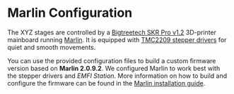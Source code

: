 # Marlin Configuration
The XYZ stages are controlled by a 
[Bigtreetech SKR Pro v1.2](https://biqu.equipment/collections/control-board/products/bigtreetech-skr-pro-v1-1-32-bit-control-board?variant=29207358865506)
3D-printer mainboard running [Marlin](). It is equipped with 
[TMC2209 stepper drivers](https://biqu.equipment/collections/driver-board/products/bigtreetech-tmc2209-stepper-motor-driver-for-3d-printer-board-vs-tmc2208)
for quiet and smooth movements.

You can use the provided configuration files to build a custom firmware version based on **Marlin 2.0.9.2**. We 
configured Marlin to work best with the stepper drivers and *EMFI Station*. More information on how to build and 
configure the firmware can be found in the [Marlin installation guide](https://marlinfw.org/docs/basics/install.html).
